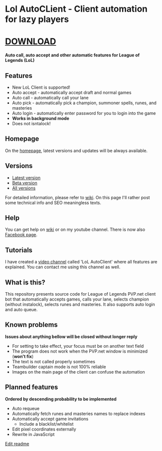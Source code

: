

# Lol AutoCLient - Client automation for lazy players
# **[DOWNLOAD](http://darker.github.io/auto-client/download/)**
**Auto call, auto accept and other automatic features for League of Legends (LoL)**  

## Features
 - New LoL Client is supported!
 - Auto accept - automatically accept draft and normal games
 - Auto call - automatically call your lane
 - Auto pick - automatically pick a champion, summoner spells, runes, and masteries
 - Auto login - automatically enter password for you to login into the game
 - **Works in background mode**
 - Does not isntalock!

## Homepage
On the [homepage](http://darker.github.io/auto-client/), latest versions and updates will be always available.

## Versions
- [Latest version](http://darker.github.io/auto-client/download/)
- [Beta version](http://darker.github.io/auto-client/download-beta/)
- [All versions](https://github.com/Darker/auto-client/releases)

For detailed information, please refer to [wiki](https://github.com/Darker/auto-client/wiki). On this page I'll
rather post some technical info and SEO meaningless texts.

## Help
You can get help on [wiki](https://github.com/Darker/auto-client/wiki) or on my youtube channel. There is now also [Facebook page](https://www.facebook.com/autoclient/).

## Tutorials
I have created a [video channel](https://www.youtube.com/channel/UCKBWfX3cbOy9xeBKPGwsx-g/videos) called 'LoL AutoClient' where all features are explained. You can contact me using this channel as well.

## What is this?
 This repository presents source code for League of Legends PVP.net client bot that automatically accepts games, calls your lane, selects champion (without instalock), selects runes and masteries. It also supports auto login and auto queue.

## Known problems
**Issues about anything bellow will be closed without longer reply**

 - For setting to take effect, your focus must be on another text field
 - The program does not work when the PVP.net window is minimized (**won't fix**)
 - The text is not called properly sometimes
 - Teambuilder captain mode is not 100% reliable
 - Images on the main page of the client can confuse the automation
 
## Planned features
**Ordered by descending probability to be implemented**

 - Auto requeue
 - Automatically fetch runes and masteries names to replace indexes
 - Automatically accept game invitations
   - Include a blacklist/whitelist
 - Edit pixel coordinates externally
 - Rewrite in JavaScript

[Edit readme](https://github.com/Darker/auto-client/edit/master/README.md)
